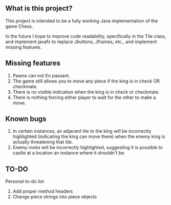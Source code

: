 ## What is this project?

This project is intended to be a fully working Java implementation of the game Chess.

In the future I hope to improve code readability, specifically in the Tile class, and implement javafx to replace Jbuttons, Jframes, etc., and implement missing features.

## Missing features
1) Pawns can not En passant.
2) The game still allows you to move any piece if the king is in check OR checkmate.
3) There is no visible indication when the king is in check or checkmate.
4) There is nothing forcing either player to wait for the other to make a move.

## Known bugs
1) In certain instances, an adjacent tile to the king will be incorrectly highlighted (indicating the king can move there) when the enemy king is actually threatening that tile. 
2) Enemy rooks will be incorrectly highlighted, suggesting it is possible to castle at a location an instance where it shouldn't be.

## TO-DO
Personal to-do list
1) Add proper method headers
2) Change piece strings into piece objects 